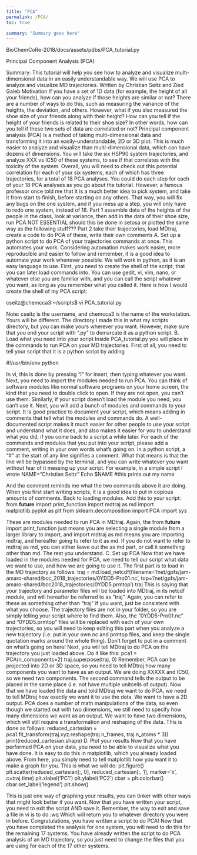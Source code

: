 ```yaml
---
title: "PCA"
permalink: /PCA/
toc: true

summary: "Summary goes here"
---
```


 BioChemCoRe-2018/docs/assets/pdbs/PCA_tutorial.py 

Principal Component Analysis (PCA)

Summary: This tutorial will help you see how to analyze and visualize multi-dimensional data in an easily understandable way. We will use PCA to analyze and visualize MD trajectories.
Written by Christian Seitz and Zied Gaieb
Motivation
If you have a set of 1D data (for example, the height of all your friends), how can you analyze if those heights are similar or not? There are a number of ways to do this, such as measuring the variance of the heights, the deviation, and others. However, what if you also measured the shoe size of your friends along with their height? How can you tell if the height of your friends is related to their shoe size? In other words, how can you tell if these two sets of data are correlated or not?
Principal component analysis (PCA) is a method of taking multi-dimensional data and transforming it into an easily-understandable, 2D or 3D plot. This is much easier to analyze and visualize than multi-dimensional data, which can have dozens of dimensions. You will take the six HSP90 system trajectories, and analyze XXX vs IC50 of these systems, to see if that correlates with the toxicity of the system. Overall, you will need to check out this potential correlation for each of your six systems, each of which has three trajectories, for a total of 18 PCA analyses. You could do each step for each of your 18 PCA analyses as you go about the tutorial. However, a famous professor once told me that it is a much better idea to pick system, and take it from start to finish, before starting on any others. That way, you will fix any bugs on the one system, and if you mess up a step, you will only have to redo one system, instead of 18.
Part 1 assemble data of the heights of the people in the class, look at variance, then add in the data of their shoe size, run PCA NOT ESSENTIAL should this be done in setosa or plotted the same way as the following stuff???
Part 2 take their trajectories, load MDtraj, create a code to do PCA of these, write their own comments
A.	Set up a python script to do PCA of your trajectories
commands at once. This automates your work. Considering automation makes work easier, more reproducible and easier to follow and remember, it is a good idea to automate your work whenever possible. 
We will work in python, as it is an easy language to use. First, you need to create the shell of the script, that you can later load commands into. You can use gedit, vi, vim, nano, or whatever else you are familiar with, and you can call the script whatever you want, as long as you remember what you called it. Here is how I would create the shell of my PCA script:

cseitz@chemcca3:~/scripts$ vi PCA_tutorial.py

Note: cseitz is the username, and chemcca3 is the name of the workstation. Yours will be different. The directory I made this in what my scripts directory, but you can make yours wherever you want. However, make sure that you end your script with “.py” to demarcate it as a python script.
B.	Load what you need into your script
Inside PCA_tutorial.py you will place in the commands to run PCA on your MD trajectories. First of all, you need to tell your script that it is a python script by adding

#!/usr/bin/env python

In vi, this is done by pressing “i” for insert, then typing whatever you want.
Next, you need to import the modules needed to run PCA. You can think of software modules like normal software programs on your home screen, the kind that you need to double click to open. If they are not open, you can’t use them. Similarly, if your script doesn’t load the module you need, you can’t use it.
Next, you will add a bunch of modules and commands to your script. It is good practice to document your script, which means adding in comments that tell what the modules and commands do. A well-documented script makes it much easier for other people to use your script and understand what it does, and also makes it easier for you to understand what you did, if you come back to a script a while later. For each of the commands and modules that you put into your script, please add a comment, writing in your own words what’s going on. In a python script, a “#” at the start of any line signifies a comment. What that means is that the line will be bypassed by the terminal, and you can write whatever you want without fear of it messing up your script. For example, in a simple script I wrote
NAME=”Christian Seitz”
Echo $NAME
#this prints out my name

And the comment reminds me what the two commands above it are doing. When you first start writing scripts, it is a good idea to put in copious amounts of comments. Back to loading modules. Add this to your script:
from __future__ import print_function
import mdtraj as md
import matplotlib.pyplot as plt
from sklearn.decomposition import PCA
import sys

These are modules needed to run PCA in MDtraj. Again, the from __future__ import print_function just means you are selecting a single module from a larger library to import, and import mdtraj as md means you are importing mdtraj, and hereafter going to refer to it as md. If you do not want to refer to mdtraj as md, you can either leave out the as md part, or call it something other than md. The rest you understand.
C.	Set up PCA
Now that we have loaded in the modules needed for PCA, we need to tell our script what data we want to use, and how we are going to use it. The first part is to load in the MD trajectory as follows:
traj = md.load_netcdf(filename=’/net/gpfs/jam-amaro-shared/bcc_2018_trajectories/0YDD5-Pro01.nc’, top=’/net/gpfs/jam-amaro-shared/bcc2018_trajectories/0YDD5.prmtop’)
traj
This is saying that your trajectory and parameter files will be loaded into MDtraj, in its netcdf module, and will hereafter be referred to as “traj”. Again, you can refer to these as something other than “traj” if you want, just be consistent with what you choose. The trajectory files are not in your folder, so you are simply telling your script where to find them. Also, the “0YDD5-Pro01.nc” and “0YDD5.prmtop” files will be replaced with each of your own trajectories, so you will need to keep editing this part when you analyze a new trajectory (i.e. put in your own nc and prmtop files, and keep the single quotation marks around the whole thing). Don’t forget to put in a comment on what’s going on here!
Next, you will tell MDtraj to do PCA on the trajectory you just loaded above. Do it like this:
pca1 = PCA(n_components=2)
traj.superpose(traj, 0)
Remember, PCA can be projected into 2D or 3D space, so you need to tell MDtraj how many components you want to have as an output. We are doing XXXXX and IC50, so we need two components. The second command tells the output to be placed in the same place (i.e. not have multiple unitcells of output).
Now that we have loaded the data and told MDtraj we want to do PCA, we need to tell MDtraj how exactly we want it to use the data. We want to have a 2D output. PCA does a number of math manipulations of the data, so even though we started out with two dimensions, we still need to specify how many dimensions we want as an output. We want to have two dimensions, which will still require a transformation and reshaping of the data. This is done as follows:
reduced_cartesian = pca1.fit_transform(traj.xyz.reshape(traj.n_frames, traj.n_atoms * 3))
print(reduced_cartesian.shape)
D.	Plot your results
Now that you have performed PCA on your data, you need to be able to visualize what you have done. It is easy to do this in matplotlib, which you already loaded above. From here, you simply need to tell matplotlib how you want it to make a graph for you. This is what we will do:
plt.figure()
plt.scatter(reduced_cartesian[:, 0], reduced_cartesian[:, 1], marker=’x’, c=traj.time)
plt.xlabel(‘PC1’)
plt.ylabel(‘PC2’)
cbar = plt.colorbar()
cbar.set_label(‘legend’)
plt.show()

This is just one way of graphing your results, you can tinker with other ways that might look better if you want. Now that you have written your script, you need to exit the script AND save it. Remember, the way to exit and save a file in vi is to do 
:wq
Which will return you to whatever directory you were in before. Congratulations, you have written a script to do PCA! Now that you have completed the analysis for one system, you will need to do this for the remaining 17 systems. You have already written the script to do PCA analysis of an MD trajectory, so you just need to change the files that you are using for each of the 17 other systems. 
